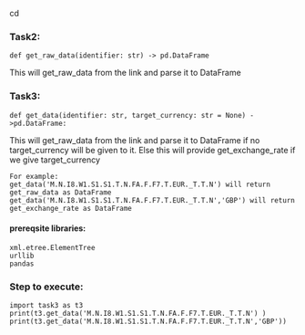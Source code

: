 cd 
### Task2:
```
def get_raw_data(identifier: str) -> pd.DataFrame
```
This will get_raw_data from the link and parse it to DataFrame 


### Task3:
```
def get_data(identifier: str, target_currency: str = None) ->pd.DataFrame:
```
This will get_raw_data from the link and parse it to DataFrame if no target_currency will be given to it.
Else this will provide get_exchange_rate if we give target_currency

```
For example:
get_data('M.N.I8.W1.S1.S1.T.N.FA.F.F7.T.EUR._T.T.N') will return get_raw_data as DataFrame
get_data('M.N.I8.W1.S1.S1.T.N.FA.F.F7.T.EUR._T.T.N','GBP') will return get_exchange_rate as DataFrame
```

#### prereqsite libraries:
```
xml.etree.ElementTree
urllib
pandas 
```

### Step to execute:
```
import task3 as t3
print(t3.get_data('M.N.I8.W1.S1.S1.T.N.FA.F.F7.T.EUR._T.T.N') )
print(t3.get_data('M.N.I8.W1.S1.S1.T.N.FA.F.F7.T.EUR._T.T.N','GBP'))
```